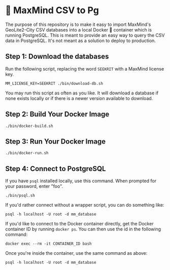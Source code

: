 # 🔎 MaxMind CSV to Pg

The purpose of this repository is to make it easy to import MaxMind's
GeoLite2-City CSV databases into a local Docker 🐳 container which is running
PostgreSQL. This is meant to provide an easy way to query the CSV data in
PostgreSQL. It's not meant as a solution to deploy to production.

## Step 1: Download the databases

Run the following script, replacing the word `SEEKRIT` with a MaxMind license
key.

```text
MM_LICENSE_KEY=SEEKRIT ./bin/download-db.sh
```

You may run this script as often as you like. It will download a database if
none exists locally or if there is a newer version available to download.

## Step 2: Build Your Docker Image

```text
./bin/docker-build.sh
```

## Step 3: Run Your Docker Image

```text
./bin/docker-run.sh
```

## Step 4: Connect to PostgreSQL

If you have `psql` installed locally, use this command. When prompted for your password, enter "foo".

```text
./bin/psql.sh
```

If you'd rather connect without a wrapper script, you can do something like:


```text
psql -h localhost -U root -d mm_database
```

If you'd like to connect to the Docker container directly, get the Docker
container ID by running `docker ps`. You can then use the id in the following
command:

```text
docker exec --rm -it CONTAINER_ID bash
```

Once you're inside the container, use the same command as above:

```text
psql -h localhost -U root -d mm_database
```
